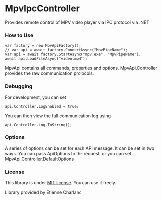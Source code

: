 # MpvIpcController
Provides remote control of MPV video player via IPC protocol via .NET

### How to Use

    var factory = new MpvApiFactory();
    // var api = await factory.ConnectAsync("MpvPipeName");
    var api = await factory.StartAsync("mpv.exe", "MpvPipeName");
    await api.LoadFileAsync("video.mp4");

MpvApi contains all commands, properties and options. MpvApi.Controller provides the raw communication protocols.

### Debugging

For development, you can set

    api.Controller.LogEnabled = true;

You can then view the full communication log using

    api.Controller.Log.ToString();

### Options

A series of options can be set for each API message. It can be set in two ways. You can pass ApiOptions to the request, or you can set MpvApi.Controller.DefaultOptions

### License

This library is under [MIT license](https://github.com/mysteryx93/MpvIpcController/blob/master/LICENSE). You can use it freely.

Library provided by Etienne Charland
